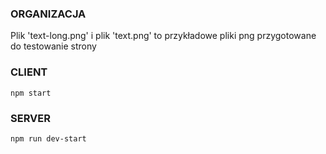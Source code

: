 ### ORGANIZACJA

Plik 'text-long.png' i plik 'text.png' to przykładowe pliki png przygotowane do testowanie strony

### CLIENT

`npm start`

### SERVER

`npm run dev-start`